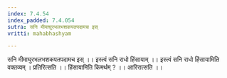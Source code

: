 ```yaml
---
index: 7.4.54
index_padded: 7.4.054
sutra: सनि मीमाघुरभलभशकपतपदामच इस्
vritti: mahabhashyam

---
```

 सनि मीमाघुरभलभशकपतपदामच इस् ।। इस्त्वं सनि राधो हिंसायाम् ।। इस्त्वं सनि राधो हिंसायामिति वक्तव्यम् । प्रतिरित्सति ।। हिंसायामिति किमर्थम् ? ।। आरिरात्सति ।। 